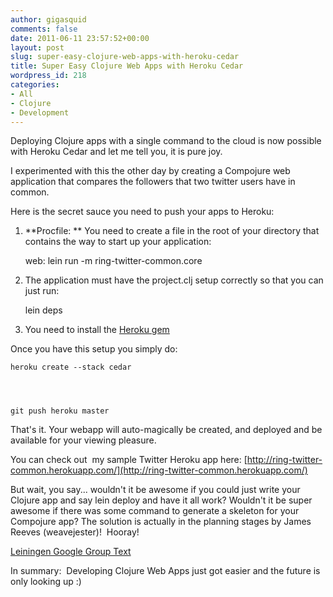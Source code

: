 ```yaml
---
author: gigasquid
comments: false
date: 2011-06-11 23:57:52+00:00
layout: post
slug: super-easy-clojure-web-apps-with-heroku-cedar
title: Super Easy Clojure Web Apps with Heroku Cedar
wordpress_id: 218
categories:
- All
- Clojure
- Development
---
```


Deploying Clojure apps with a single command to the cloud is now possible with Heroku Cedar and let me tell you, it is pure joy.

I experimented with this the other day by creating a Compojure web application that compares the followers that two twitter users have in common.

Here is the secret sauce you need to push your apps to Heroku:

1) **Procfile: **
You need to create a file in the root of your directory that contains the way to start up your application:

    
     web: lein run -m ring-twitter-common.core


2) The application must have the project.clj setup correctly so that you can just run:

    
    lein deps


3) You need to install the [Heroku gem](https://github.com/heroku/heroku)

Once you have this setup you simply do:

    
    heroku create --stack cedar



    
    git push heroku master


That's it. Your webapp will auto-magically be created, and deployed and be available for your viewing pleasure.

You can check out  my sample Twitter Heroku app here:
[http://ring-twitter-common.herokuapp.com/](http://ring-twitter-common.herokuapp.com/)

But wait, you say... wouldn't it be awesome if you could just write your Clojure app and say lein deploy and have it all work? Wouldn't it be super awesome if there was some command to generate a skeleton for your Compojure app? The solution is actually in the planning stages by James Reeves (weavejester)!  Hooray!











[Leiningen Google Group Text](http://groups.google.com/group/leiningen/browse_thread/thread/1f3fbb808542adc6)

In summary:  Developing Clojure Web Apps just got easier and the future is only looking up :)


